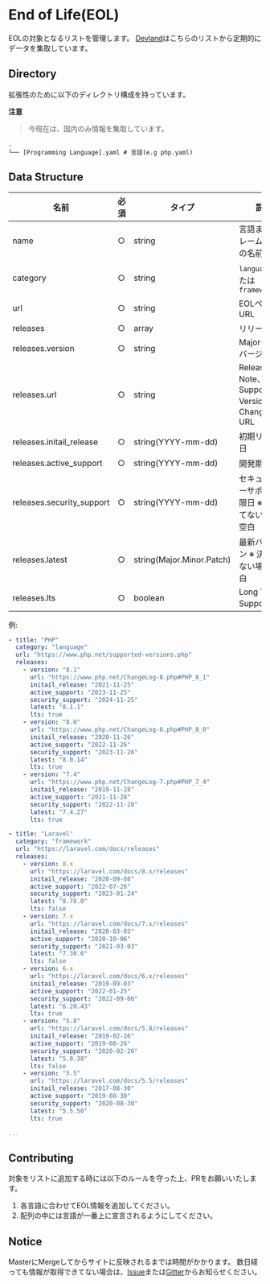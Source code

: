 # End of Life(EOL)

EOLの対象となるリストを管理します。
[Devland](https://dev1and.com)はこちらのリストから定期的にデータを集取しています。

## Directory

拡張性のために以下のディレクトリ構成を持っています。

**注意**
> 今現在は、国内のみ情報を集取しています。

```
.
└── [Programming Language].yaml # 言語(e.g php.yaml)
```

## Data Structure

| 名前      | 必須 | タイプ   | 説明 |
| ---      | --- | ---    |  --- |
| name     | ○   | string |  言語またはフレームワークの名前 |
| category | ○   | string | `language` または `framework` |
| url      | ○   | string | EOLページURL  |
| releases | ○   | array  | リリース情報 |
| releases.version         | ○   | string  | Major(Minor)バージョン名 |
| releases.url             | ○   | string  | Release Note、Supported Versions、Change Log URL |
| releases.initail_release | ○   | string(YYYY-mm-dd)  | 初期リリース日 |
| releases.active_support  | ○   | string(YYYY-mm-dd) | 開発期限日 |
| releases.security_support| ○   | string(YYYY-mm-dd)  | セキュリティーサポート期限日 ※ 決まってない場合は空白|
| releases.latest          | ○   | string(Major.Minor.Patch)  | 最新バージョン ※ 決まってない場合は空白|
| releases.lts             | ○   | boolean | Long Term Support有無 |

例:
```yaml
- title: "PHP"
  category: "language"
  url: "https://www.php.net/supported-versions.php"
  releases:
    - version: "8.1"
      url: "https://www.php.net/ChangeLog-8.php#PHP_8_1"
      initail_release: "2021-11-25"
      active_support: "2023-11-25"
      security_support: "2024-11-25"
      latest: "8.1.1"
      lts: true
    - version: "8.0"
      url: "https://www.php.net/ChangeLog-8.php#PHP_8_0"
      initail_release: "2020-11-26"
      active_support: "2022-11-26"
      security_support: "2023-11-26"
      latest: "8.0.14"
      lts: true
    - version: "7.4"
      url: "https://www.php.net/ChangeLog-7.php#PHP_7_4"
      initail_release: "2019-11-28"
      active_support: "2021-11-28"
      security_support: "2022-11-28"
      latest: "7.4.27"
      lts: true

- title: "Laravel"
  category: "framework"
  url: "https://laravel.com/docs/releases"
  releases:
    - version: 8.x
      url: "https://laravel.com/docs/8.x/releases"
      initail_release: "2020-09-08"
      active_support: "2022-07-26"
      security_support: "2023-01-24"
      latest: "8.78.0"
      lts: false
    - version: 7.x
      url: "https://laravel.com/docs/7.x/releases"
      initail_release: "2020-03-03"
      active_support: "2020-10-06"
      security_support: "2021-03-03"
      latest: "7.30.6"
      lts: false
    - version: 6.x
      url: "https://laravel.com/docs/6.x/releases"
      initail_release: "2019-09-03"
      active_support: "2022-01-25"
      security_support: "2022-09-06"
      latest: "6.20.43"
      lts: true
    - version: "5.8"
      url: "https://laravel.com/docs/5.8/releases"
      initail_release: "2019-02-26"
      active_support: "2019-08-26"
      security_support: "2020-02-26"
      latest: "5.8.38"
      lts: false
    - version: "5.5"
      url: "https://laravel.com/docs/5.5/releases"
      initail_release: "2017-08-30"
      active_support: "2019-08-30"
      security_support: "2020-08-30"
      latest: "5.5.50"
      lts: true

...
```

## Contributing

対象をリストに追加する時には以下のルールを守った上、PRをお願いいたします。

1. 各言語に合わせてEOL情報を追加してください。
2. 配列の中には言語が一番上に宣言されるようにしてください。

## Notice

MasterにMergeしてからサイトに反映されるまでは時間がかかります。
数日経っても情報が取得できてない場合は、[Issue](https://github.com/dev1and/target/issues)または[Gitter](https://gitter.im/dev1and/community)からお知らせください。
